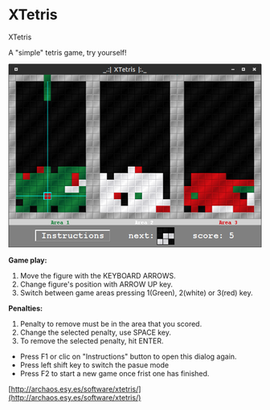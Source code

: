 # XTetris
XTetris

A "simple" tetris game, try yourself!

![alt text](https://github.com/darthleonard/XTetris/blob/main/xtetris.png)

**Game play:**

1. Move the figure with the KEYBOARD ARROWS.
2. Change figure's position with ARROW UP key.
3. Switch between game areas pressing
    1(Green), 2(white) or 3(red) key.

**Penalties:**

1. Penalty to remove must be in the area that you scored.
2. Change the selected penalty, use SPACE key.
3. To remove the selected penalty, hit ENTER.

* Press F1 or clic on "Instructions" button to open this dialog again.
* Press left shift key to switch the pasue mode
* Press F2 to start a new game once frist one has finished.


 [http://archaos.esy.es/software/xtetris/](http://archaos.esy.es/software/xtetris/)
